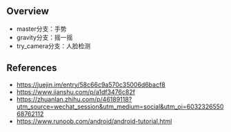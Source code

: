 ## Overview

- master分支：手势
- gravity分支：摇一摇
- try_camera分支：人脸检测

## References

- https://juejin.im/entry/58c66c9a570c35006d6bacf8
- https://www.jianshu.com/p/a1df3476c82f
- https://zhuanlan.zhihu.com/p/46189118?utm_source=wechat_session&utm_medium=social&utm_oi=603232655068762112
- https://www.runoob.com/android/android-tutorial.html